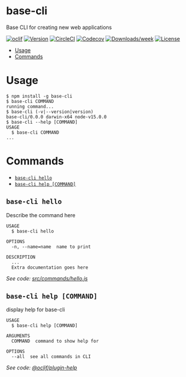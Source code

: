 base-cli
========

Base CLI for creating new web applications

[![oclif](https://img.shields.io/badge/cli-oclif-brightgreen.svg)](https://oclif.io)
[![Version](https://img.shields.io/npm/v/base-cli.svg)](https://npmjs.org/package/base-cli)
[![CircleCI](https://circleci.com/gh/Johnathan/base-cli/tree/master.svg?style=shield)](https://circleci.com/gh/Johnathan/base-cli/tree/master)
[![Codecov](https://codecov.io/gh/Johnathan/base-cli/branch/master/graph/badge.svg)](https://codecov.io/gh/Johnathan/base-cli)
[![Downloads/week](https://img.shields.io/npm/dw/base-cli.svg)](https://npmjs.org/package/base-cli)
[![License](https://img.shields.io/npm/l/base-cli.svg)](https://github.com/Johnathan/base-cli/blob/master/package.json)

<!-- toc -->
* [Usage](#usage)
* [Commands](#commands)
<!-- tocstop -->
# Usage
<!-- usage -->
```sh-session
$ npm install -g base-cli
$ base-cli COMMAND
running command...
$ base-cli (-v|--version|version)
base-cli/0.0.0 darwin-x64 node-v15.0.0
$ base-cli --help [COMMAND]
USAGE
  $ base-cli COMMAND
...
```
<!-- usagestop -->
# Commands
<!-- commands -->
* [`base-cli hello`](#base-cli-hello)
* [`base-cli help [COMMAND]`](#base-cli-help-command)

## `base-cli hello`

Describe the command here

```
USAGE
  $ base-cli hello

OPTIONS
  -n, --name=name  name to print

DESCRIPTION
  ...
  Extra documentation goes here
```

_See code: [src/commands/hello.js](https://github.com/Johnathan/base-cli/blob/v0.0.0/src/commands/hello.js)_

## `base-cli help [COMMAND]`

display help for base-cli

```
USAGE
  $ base-cli help [COMMAND]

ARGUMENTS
  COMMAND  command to show help for

OPTIONS
  --all  see all commands in CLI
```

_See code: [@oclif/plugin-help](https://github.com/oclif/plugin-help/blob/v3.2.0/src/commands/help.ts)_
<!-- commandsstop -->
